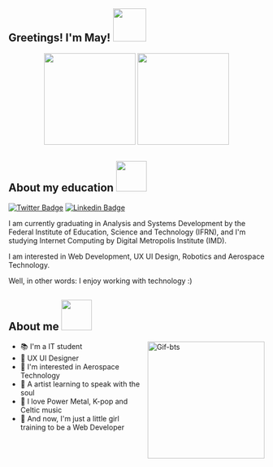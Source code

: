 ## Greetings! I'm May! <img src="https://c.tenor.com/f8q9othoSpgAAAAi/peach-cat.gif" width="65"> 

<div align="center">
<img height="180em" src="https://github-readme-stats.vercel.app/api?username=mayraperpetua&show_icons=true&all_commits=true&count_private=true&theme=material-palenight"/> <img height="180em" src="https://github-readme-stats.vercel.app/api/top-langs/?username=mayraperpetua&layout=compact&langs_count=7&theme=material-palenight"/>
</div>

## About my education <img src="https://c.tenor.com/apGSV-Mt_bgAAAAi/tkthao219-bubududu.gif" width="60">
[![Twitter Badge](https://img.shields.io/badge/-@Perpetua_Tech-1ca0f1?style=flat-&labelColor=1ca0f1&logo=twitter&logoColor=white&link=https://twitter.com/PranjalBhard)](https://twitter.com/perpetua_tech) 
[![Linkedin Badge](https://img.shields.io/badge/-mayraperpetua-blue?style=flat-&logo=Linkedin&logoColor=white&link=)](https://www.linkedin.com/in/mayra-perpetua/)

<p>I am currently graduating in Analysis and Systems Development by the Federal Institute of Education, Science and Technology (IFRN), and  I'm studying Internet Computing by Digital Metropolis Institute (IMD). </p>
<p>I am interested in Web Development, UX UI Design, Robotics and Aerospace Technology.</p>
<p>Well, in other words: I enjoy working with technology :)</p>

##  About me <img src="https://c.tenor.com/5x-c2BNJq9QAAAAi/love-ily.gif" width="60">
<img align="right" alt="Gif-bts" height="230" width="230" src="https://c.tenor.com/t6293JzhO8sAAAAd/superiorlibra-typing.gif">

- 📚 I'm a IT student
- 💜 UX UI Designer 
- 🚀 I'm interested in Aerospace Technology 
- 🎨 A artist learning to speak with the soul  
- 🤘 I love Power Metal, K-pop and Celtic music 
- 🦋 And now, I'm just a little girl training to be a Web Developer




